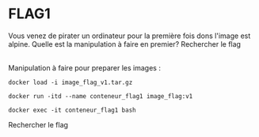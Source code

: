 # FLAG1
Vous venez de pirater un ordinateur pour la première fois dons l'image est alpine. Quelle est la manipulation à faire en premier? Rechercher le flag </br> </br>

Manipulation à faire pour preparer les images : 
```
docker load -i image_flag_v1.tar.gz
```
```
docker run -itd --name conteneur_flag1 image_flag:v1
```
```
docker exec -it conteneur_flag1 bash
```
Rechercher le flag

